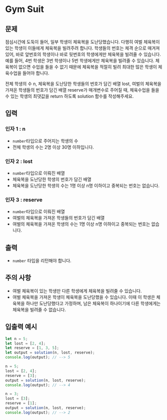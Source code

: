 # Gym Suit

## 문제

점심시간에 도둑이 들어, 일부 학생이 체육복을 도난당했습니다. 다행히 여벌 체육복이 있는 학생이 이들에게 체육복을 빌려주려 합니다. 학생들의 번호는 체격 순으로 매겨져 있어, 바로 앞번호의 학생이나 바로 뒷번호의 학생에게만 체육복을 빌려줄 수 있습니다. 예를 들어, 4번 학생은 3번 학생이나 5번 학생에게만 체육복을 빌려줄 수 있습니다. 체육복이 없으면 수업을 들을 수 없기 때문에 체육복을 적절히 빌려 최대한 많은 학생이 체육수업을 들어야 합니다.

전체 학생의 수 n, 체육복을 도난당한 학생들의 번호가 담긴 배열 lost, 여벌의 체육복을 가져온 학생들의 번호가 담긴 배열 reserve가 매개변수로 주어질 때, 체육수업을 들을 수 있는 학생의 최댓값을 return 하도록 solution 함수를 작성해주세요.

## 입력

### 인자 1 : n

- `number`타입으로 주어지는 학생의 수
- 전체 학생의 수는 2명 이상 30명 이하입니다.

### 인자 2 : lost

- `number`타입으로 이뤄진 배열
- 체육복을 도난당한 학생의 번호가 담긴 배열
- 체육복을 도난당한 학생의 수는 1명 이상 n명 이하이고 중복되는 번호는 없습니다.

### 인자 3 : reserve

- `number`타입으로 이뤄진 배열
- 여벌의 체육복을 가져온 학생들의 번호가 담긴 배열
- 여벌의 체육복을 가져온 학생의 수는 1명 이상 n명 이하이고 중복되는 번호는 없습니다.

## 출력

- `number` 타입을 리턴해야 합니다.

## 주의 사항

- 여벌 체육복이 있는 학생만 다른 학생에게 체육복을 빌려줄 수 있습니다.
- 여벌 체육복을 가져온 학생이 체육복을 도난당했을 수 있습니다. 이때 이 학생은 체육복을 하나만 도난당했다고 가정하며, 남은 체육복이 하나이기에 다른 학생에게는 체육복을 빌려줄 수 없습니다.

## 입출력 예시

```javascript
let n = 5;
let lost = [2, 4];
let reserve = [1, 3, 5];
let output = solution(n, lost, reserve);
console.log(output); // --> 5

n = 5;
lost = [2, 4];
reserve = [3];
output = solution(n, lost, reserve);
console.log(output); // --> 4

n = 3;
lost = [3];
reserve = [1];
output = solution(n, lost, reserve);
console.log(output); // --> 2
```
